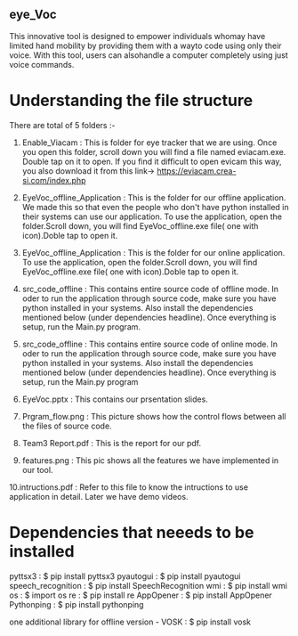 ## eye_Voc
This innovative tool is designed to empower individuals whomay have limited hand mobility by providing them with a wayto code using only their voice. With this tool, users can alsohandle a computer completely using just voice commands.

# Understanding the file structure
There are total of 5 folders :-
1. Enable_Viacam : This is folder for eye tracker that we are using. Once you open this folder, scroll down you will find a file named eviacam.exe. Double tap on it                    to open.
                   If you find it difficult to open evicam this way, you also download it from this link-> https://eviacam.crea-si.com/index.php
                   
2. EyeVoc_offline_Application :  This is the folder for our offline application. We made this so that even the people who don't have python installed in their                           systems can use our application.
                    To use the application, open the folder.Scroll down, you will find EyeVoc_offline.exe file( one with icon).Doble tap to open it.
                    
3. EyeVoc_offline_Application : This is the folder for our online application.
                     To use the application, open the folder.Scroll down, you will find EyeVoc_offline.exe file( one with icon).Doble tap to open it.
                     
4. src_code_offline : This contains entire source code of offline mode. In oder to run the application through source code, make sure you have python installed in                        your systems. Also install the dependencies mentioned below (under dependencies headline).
                     Once everything is setup, run the Main.py program.
                     
 5. src_code_offline : This contains entire source code of online mode. In oder to run the application through source code, make sure you have python installed in                          your systems. Also install the dependencies mentioned below (under dependencies headline).
                       Once everything is setup, run the Main.py program
                       
  6. EyeVoc.pptx : This contains our prsentation slides.
  
  7. Prgram_flow.png : This picture shows how the control flows between all the files of source code.
  
  8. Team3 Report.pdf : This is the report for our pdf.
  
  9. features.png :  This pic shows all the features we have implemented in our tool.
  
  10.intructions.pdf : Refer to this file to know the intructions to use application in detail.
   Later we have demo videos.
   
# Dependencies that neeeds to be installed
pyttsx3 : $ pip install pyttsx3
pyautogui : $ pip install pyautogui
speech_recognition : $ pip install SpeechRecognition
wmi : $ pip install wmi
os : $ import os
re : $ pip install re
AppOpener : $ pip install AppOpener
Pythonping : $ pip install pythonping

one additional library for offline version -
VOSK : $ pip install vosk
